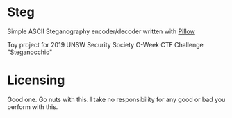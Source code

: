 # Steg
Simple ASCII Steganography encoder/decoder written with [Pillow](https://github.com/python-pillow/Pillow)

Toy project for 2019 UNSW Security Society O-Week CTF Challenge "Steganocchio"

# Licensing
Good one. Go nuts with this. I take no responsibility for any good or bad
you perform with this.
